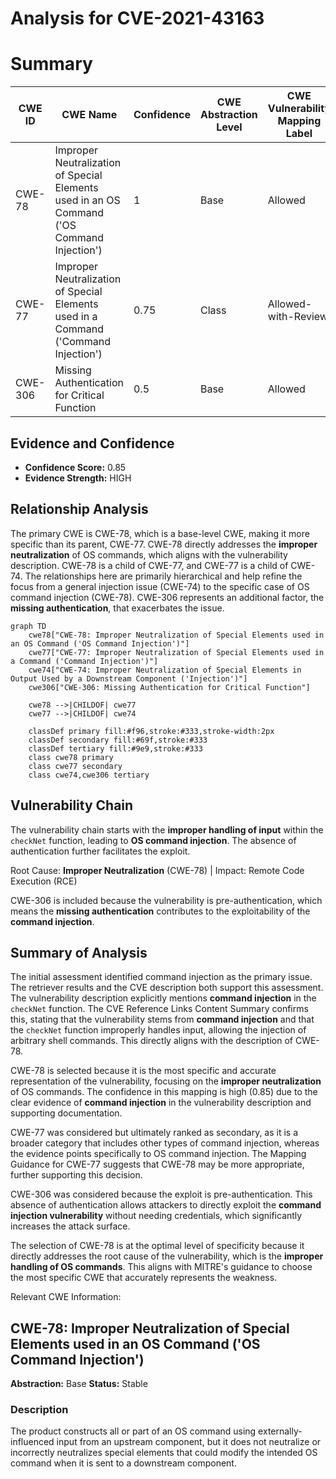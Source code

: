 # Analysis for CVE-2021-43163

# Summary
| CWE ID | CWE Name | Confidence | CWE Abstraction Level | CWE Vulnerability Mapping Label | CWE-Vulnerability Mapping Notes |
|---|---|---|---|---|---|
| CWE-78 | Improper Neutralization of Special Elements used in an OS Command ('OS Command Injection') | 1 | Base | Allowed | Primary CWE |
| CWE-77 | Improper Neutralization of Special Elements used in a Command ('Command Injection') | 0.75 | Class | Allowed-with-Review | Secondary Candidate |
| CWE-306 | Missing Authentication for Critical Function | 0.5 | Base | Allowed | Secondary Candidate |

## Evidence and Confidence

*   **Confidence Score:** 0.85
*   **Evidence Strength:** HIGH

## Relationship Analysis
The primary CWE is CWE-78, which is a base-level CWE, making it more specific than its parent, CWE-77. CWE-78 directly addresses the **improper neutralization** of OS commands, which aligns with the vulnerability description. CWE-78 is a child of CWE-77, and CWE-77 is a child of CWE-74. The relationships here are primarily hierarchical and help refine the focus from a general injection issue (CWE-74) to the specific case of OS command injection (CWE-78). CWE-306 represents an additional factor, the **missing authentication**, that exacerbates the issue.

```mermaid
graph TD
    cwe78["CWE-78: Improper Neutralization of Special Elements used in an OS Command ('OS Command Injection')"]
    cwe77["CWE-77: Improper Neutralization of Special Elements used in a Command ('Command Injection')"]
    cwe74["CWE-74: Improper Neutralization of Special Elements in Output Used by a Downstream Component ('Injection')"]
    cwe306["CWE-306: Missing Authentication for Critical Function"]
    
    cwe78 -->|CHILDOF| cwe77
    cwe77 -->|CHILDOF| cwe74
    
    classDef primary fill:#f96,stroke:#333,stroke-width:2px
    classDef secondary fill:#69f,stroke:#333
    classDef tertiary fill:#9e9,stroke:#333
    class cwe78 primary
    class cwe77 secondary
    class cwe74,cwe306 tertiary
```

## Vulnerability Chain
The vulnerability chain starts with the **improper handling of input** within the `checkNet` function, leading to **OS command injection**. The absence of authentication further facilitates the exploit.

Root Cause: **Improper Neutralization** (CWE-78)
|
Impact: Remote Code Execution (RCE)

CWE-306 is included because the vulnerability is pre-authentication, which means the **missing authentication** contributes to the exploitability of the **command injection**.

## Summary of Analysis
The initial assessment identified command injection as the primary issue. The retriever results and the CVE description both support this assessment. The vulnerability description explicitly mentions **command injection** in the `checkNet` function. The CVE Reference Links Content Summary confirms this, stating that the vulnerability stems from **command injection** and that the `checkNet` function improperly handles input, allowing the injection of arbitrary shell commands. This directly aligns with the description of CWE-78.

CWE-78 is selected because it is the most specific and accurate representation of the vulnerability, focusing on the **improper neutralization** of OS commands. The confidence in this mapping is high (0.85) due to the clear evidence of **command injection** in the vulnerability description and supporting documentation.

CWE-77 was considered but ultimately ranked as secondary, as it is a broader category that includes other types of command injection, whereas the evidence points specifically to OS command injection. The Mapping Guidance for CWE-77 suggests that CWE-78 may be more appropriate, further supporting this decision.

CWE-306 was considered because the exploit is pre-authentication. This absence of authentication allows attackers to directly exploit the **command injection vulnerability** without needing credentials, which significantly increases the attack surface.

The selection of CWE-78 is at the optimal level of specificity because it directly addresses the root cause of the vulnerability, which is the **improper handling of OS commands**. This aligns with MITRE's guidance to choose the most specific CWE that accurately represents the weakness.

Relevant CWE Information:

## CWE-78: Improper Neutralization of Special Elements used in an OS Command ('OS Command Injection')
**Abstraction:** Base
**Status:** Stable

### Description
The product constructs all or part of an OS command using externally-influenced input from an upstream component, but it does not neutralize or incorrectly neutralizes special elements that could modify the intended OS command when it is sent to a downstream component.
